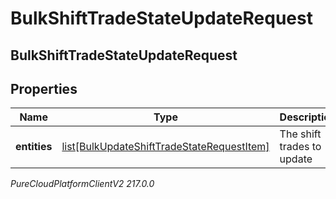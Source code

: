 # BulkShiftTradeStateUpdateRequest

## BulkShiftTradeStateUpdateRequest

## Properties

|Name | Type | Description | Notes|
|------------ | ------------- | ------------- | -------------|
| **entities** | [list[BulkUpdateShiftTradeStateRequestItem]](BulkUpdateShiftTradeStateRequestItem) | The shift trades to update | |



_PureCloudPlatformClientV2 217.0.0_
